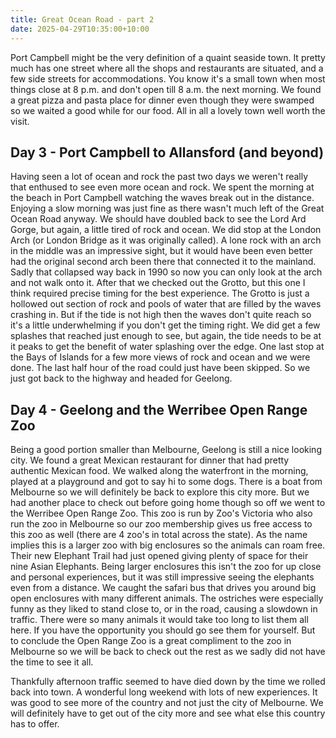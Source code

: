 ```yaml
---
title: Great Ocean Road - part 2
date: 2025-04-29T10:35:00+10:00
---
```

Port Campbell might be the very definition of a quaint seaside town. It 
pretty much has one street where all the shops and restaurants are 
situated, and a few side streets for accommodations. You know it's a 
small town when most things close at 8 p.m. and don't open till 8 a.m. 
the next morning. We found a great pizza and pasta place for dinner even
 though they were swamped so we waited a good while for our food. All in
 all a lovely town well worth the visit.

## Day 3 - Port Campbell to Allansford (and beyond)
Having
 seen a lot of ocean and rock the past two days we weren't really that 
enthused to see even more ocean and rock. We spent the morning at the 
beach in Port Campbell watching the waves break out in the distance. 
Enjoying a slow morning was just fine as there wasn't much left of the 
Great Ocean Road anyway. We should have doubled back to see the Lord Ard
 Gorge, but again, a little tired of rock and ocean. We did stop at the 
London Arch (or London Bridge as it was originally called). A lone rock 
with an arch in the middle was an impressive sight, but it would have 
been even better had the original second arch been there that connected 
it to the mainland. Sadly that collapsed way back in 1990 so now you can
 only look at the arch and not walk onto it. After that we checked out 
the Grotto, but this one I think required precise timing for the best 
experience. The Grotto is just a hollowed out section of rock and pools 
of water that are filled by the waves crashing in. But if the tide is 
not high then the waves don't quite reach so it's a little underwhelming
 if you don't get the timing right. We did get a few splashes that 
reached just enough to see, but again, the tide needs to be at it peaks 
to get the benefit of water splashing over the edge. One last stop at 
the Bays of Islands for a few more views of rock and ocean and we were 
done. The last half hour of the road could just have been skipped. So we
 just got back to the highway and headed for Geelong.

## Day 4 - Geelong and the Werribee Open Range Zoo 
Being
 a good portion smaller than Melbourne, Geelong is still a nice looking 
city. We found a great Mexican restaurant for dinner that had pretty 
authentic Mexican food. We walked along the waterfront in the morning, 
played at a playground and got to say hi to some dogs. There is a boat 
from Melbourne so we will definitely be back to explore this city more. 
But we had another place to check out before going home though so off we
 went to the Werribee Open Range Zoo. This zoo is run by Zoo's Victoria 
who also run the zoo in Melbourne so our zoo membership gives us free 
access to this zoo as well (there are 4 zoo's in total across the 
state). As the name implies this is a larger zoo with big enclosures so 
the animals can roam free. Their new Elephant Trail had just opened 
giving plenty of space for their nine Asian Elephants. Being larger 
enclosures this isn't the zoo for up close and personal experiences, but
 it was still impressive seeing the elephants even from a distance. We 
caught the safari bus that drives you around big open enclosures with 
many different animals. The ostriches were especially funny as they 
liked to stand close to, or in the road, causing a slowdown in traffic. 
There were so many animals it would take too long to list them all here.
 If you have the opportunity you should go see them for yourself. But to
 conclude the Open Range Zoo is a great compliment to the zoo in 
Melbourne so we will be back to check out the rest as we sadly did not 
have the time to see it all.

Thankfully afternoon traffic seemed 
to have died down by the time we rolled back into town. A wonderful long
 weekend with lots of new experiences. It was good to see more of the 
country and not just the city of Melbourne. We will definitely have to 
get out of the city more and see what else this country has to offer.
